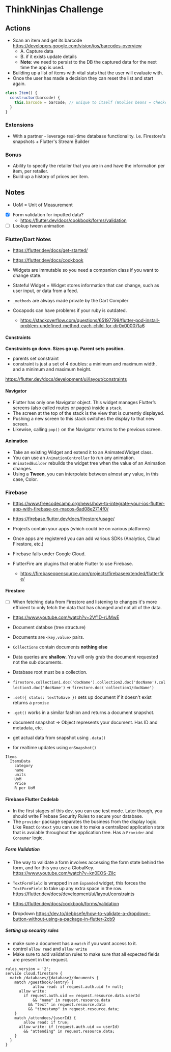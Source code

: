# ThinkNinjas Challenge

## Actions

- Scan an item and get its barcode https://developers.google.com/vision/ios/barcodes-overview
  - A. Capture data
  - B. if it exists update details
  - **Note**: we need to persist to the DB the captured data for the next time the app is used.
- Building up a list of items with vital stats that the user will evaluate with.
- Once the user has made a decision they can reset the list and start again.

```js
class Item() {
  constructor(barcode) {
    this.barcode = barcode; // unique to itself (Woolies beans = Checkers beans)
  }
}
```
### Extensions

- With a partner - leverage real-time database functionality. i.e. Firestore's snapshots + Flutter's Stream Builder

### Bonus

- Ability to specify the retailer that you are in and have the information per item, per retailer.
- Build up a history of prices per item.

## Notes

- UoM = Unit of Measurement
- [x] Form validation for inputted data?
  - https://flutter.dev/docs/cookbook/forms/validation
- [ ] Lookup tween animation

### Flutter/Dart Notes

- https://flutter.dev/docs/get-started/
- https://flutter.dev/docs/cookbook

- Widgets are immutable so you need a companion class if you want to change state.
- Stateful Widget = Widget stores information that can change, such as user input, or data from a feed.
- `_methods` are always made private by the Dart Compiler
- Cocapods can have problems if your ruby is outdated.
  - https://stackoverflow.com/questions/65197799/flutter-pod-install-problem-undefined-method-each-child-for-dir0x00007fa6

#### Constraints

**Constraints go down. Sizes go up. Parent sets position.**

- parents set constraint
- constraint is just a set of 4 doubles: a minimum and maximum width, and a minimum and maximum height.

https://flutter.dev/docs/development/ui/layout/constraints

#### Navigator

- Flutter has only one Navigator object. This widget manages Flutter’s screens (also called routes or pages) inside a `stack`.
- The screen at the top of the stack is the view that is currently displayed.
- Pushing a new screen to this stack switches the display to that new screen.
- Likewise, calling `pop()` on the Navigator returns to the previous screen.

#### Animation

- Take an existing Widget and extend it to an AnimatedWidget class.
- You can use an `AnimationController` to run any animation.
- `AnimatedBuilder` rebuilds the widget tree when the value of an Animation changes.
- Using a **Tween**, you can interpolate between almost any value, in this case, Color.

### Firebase

- https://www.freecodecamp.org/news/how-to-integrate-your-ios-flutter-app-with-firebase-on-macos-6ad08e2714f0/
- https://firebase.flutter.dev/docs/firestore/usage/

- Projects contain your apps (which could be on various platforms)
- Once apps are registered you can add various SDKs (Analytics, Cloud Firestore, etc.)
- Firebase falls under Google Cloud.

- FlutterFire are plugins that enable Flutter to use Firebase.
  - https://firebaseopensource.com/projects/firebaseextended/flutterfire/

#### Firestore

- [ ] When fetching data from Firestore and listening to changes it's more efficient to only fetch the data that has changed and not all of the data.

- https://www.youtube.com/watch?v=2Vf1D-rUMwE

- Document databse (tree structure)
- Documents are `<key,value>` pairs.
- `Collections` contain documents **nothing else**
- Data queries are **shallow**. You will only grab the document requested not the sub documents.
- Database root must be a collection.
- `firestore.collection1.doc('docName').collection2.doc('docName').collection3.doc('docName')` => `firestore.doc('collection1/docName')`
- `.set({ status: textToSave })` sets up document if it doesn't exist returns a `promise`
- `.get()` works in a similar fashion and returns a document snapshot.
- document snapshot => Object represents your document. Has ID and metadata, etc.
- get actual data from snapshot using `.data()`
- for realtime updates using `onSnapshot()`
```
Items
  ItemsData
    category
    name
    units
    UoM
    Price
    R per UoM
```

#### Firebase Flutter Codelab

- In the first stages of this dev, you can use test mode. Later though, you should write Firebase Security Rules to secure your database.
- The `provider` package separates the business from the display logic. Like React `Context` you can use it to make a centralized application state that is avaiable throughout the application tree. Has a `Provider` and `Consumer` logic.

##### Form Validation

- The way to validate a form involves accessing the form state behind the form, and for this you use a GlobalKey. https://www.youtube.com/watch?v=kn0EOS-ZiIc
- `TextFormField` is wrapped in an `Expanded` widget, this forces the `TextFormField` to take up any extra space in the row. https://flutter.dev/docs/development/ui/layout/constraints
- https://flutter.dev/docs/cookbook/forms/validation

- Dropdown https://dev.to/debbsefe/how-to-validate-a-dropdown-button-without-using-a-package-in-flutter-2cb9

##### Setting up security rules

- make sure a document has a `match` if you want access to it.
- control `allow read` and `allow write`
- Make sure to add validation rules to make sure that all expected fields are present in the request.

```
rules_version = '2';
service cloud.firestore {
  match /databases/{database}/documents {
    match /guestbook/{entry} {
			allow read: if request.auth.uid != null;
      allow write:
      	if request.auth.uid == request.resource.data.userId
        	&& "name" in request.resource.data
          && "text" in request.resource.data
          && "timestamp" in request.resource.data;
    }
    match /attendees/{userId} {
    	allow read: if true;
      allow write: if (request.auth.uid == userId)
      	&& "attending" in request.resource.data;
    }
  }
}
```
